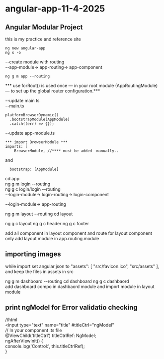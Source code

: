# angular-app-11-4-2025
## Angular Modular Project
this is my practice and reference site
```
ng new angular-app 
ng s -o
```
 
--create module with routing <br>
--app-module-> app-routing-> app-component <br>
```
ng g m app --routing 
```
*** use forRoot() is used once — in your root module (AppRoutingModule) — to set up the global router configuration.***

--update main ts <br>
--main.ts <br>
```
platformBrowserDynamic()
  .bootstrapModule(AppModule)
  .catch((err) => {});
```
--update app-module.ts <br>
```
*** import BrowserModule *** 
imports: [
    BrowserModule, //**** must be added  manually..  
```
and 
```
  bootstrap: [AppModule]
```
  
 cd app  <br>
 ng g m login --routing <br>
 ng g c login/login --routing <br>
 --login-module-> login-routing-> login-component <br>    

--login-module-> app-routing <br> 

 ng g m layout --routing
 cd layout

 ng g c layout
 ng g c header
 ng g c footer

 add all component in layout component and route for layout component only
 add layout module in app.routing.module
 
 ## importing images
 while import set angular json to 
          "assets": [
              "src/favicon.ico",
              "src/assets"
            ],
and keep the files in assets in src


ng g m dashboard --routing
cd dashboard
ng g c dashbaord  
add dashboard compo in dashbaord module and import module in layout module  

## print ngModel for Error validatio checking 
//html   
  <input type="text" name="title" #titleCtrl="ngModel"  
  // In your component .ts file  
  @ViewChild('titleCtrl') titleCtrlRef: NgModel;    
  ngAfterViewInit() {  
    console.log('Control:', this.titleCtrlRef);  
  }    






